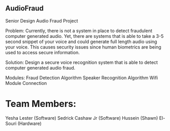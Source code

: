 ## AudioFraud

Senior Design Audio Fraud Project

Problem:
Currently, there is not a system in place to detect fraudulent computer generated audio. Yet, there are systems that is able to take a 3-5 second snippet of your voice and could generate full length audio using your voice. This causes security issues since human biometrics are being used to access secure information.

Solution:
Design a secure voice recognition system that is able to detect computer generated audio fraud.

Modules:
Fraud Detection Algorithm
Speaker Recognition Algorithm
Wifi Module Connection



# Team Members:
Yesha Lester (Software)
Sedrick Cashaw Jr (Software)
Hussein (Shawn) El-Souri (Hardware)
